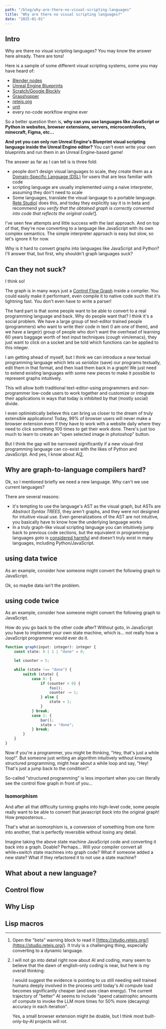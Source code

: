 ```yaml
---
path: "/blog/why-are-there-no-visual-scripting-languages"
title: "Why are there no visual scripting languages?"
date: "2025-01-01"
---
```


## Intro

Why are there no visual scripting languages? You may know the answer here already. There are tons!

Here is a sample of some different visual scripting systems, some you may have heard of:
- [Blender nodes](https://docs.blender.org/manual/en/latest/modeling/geometry_nodes/index.html)
- [Unreal Engine Blueprints](https://dev.epicgames.com/documentation/en-us/unreal-engine/introduction-to-blueprints-visual-scripting-in-unreal-engine)
- [Scratch/Google Blockly](https://developers.google.com/blockly/)
- [Grasshopper](https://www.grasshopper3d.com/page/tutorials-1)
- [retejs.org](https://retejs.org)
- [unit](https://unit.software)
- every no-code workflow engine ever

<!-- TODO: different font -->

So a better question then is, **why can you use languages like JavaScript or Python in websites, browser extensions, servers,
microcontrollers, minecraft, Figma, etc...**

**And yet you can only run Unreal Engine's Blueprint visual scripting language inside the Unreal Engine editor?**
You can't even write your own blueprints and run them in an Unreal Engine-based game!

The answer as far as I can tell is is three fold:
- people don't design visual languages to scale, they create them as a [Domain-Specific Language (DSL)](https://en.wikipedia.org/wiki/Domain-specific_language)
  for users that are less familiar with code
- scripting language are usually implemented using a naive interpreter, assuming they don't need to scale
- Some languages, translate the visual language to a portable language.
  [Rete Studio](https://studio.retejs.org/)) does this, and today they explicitly say it is in beta and recommend you
  _verify that the obtained graph is correctly converted into code that reflects the original code!_<a href="#footnote1"><super>1</super></a>.

I've seen few attempts and little success with the last approach. And on top of that, they're now converting to a language
like JavaScript with its own complex semantics. The simple interpreter approach is easy but slow, so let's ignore it for now.

Why is it hard to convert graphs into languages like JavaScript and Python?
I'll answer that, but first, why shouldn't graph languages suck?

## Can they not suck?

I think so!

The graph is in many ways just a [Control Flow Graph](https://en.wikipedia.org/wiki/Control-flow_graph) inside a compiler.
You could easily make it performant, even compile it to native code such that it's lightning fast. You don't even have to
write a parser!

The hard part is that some people want to be able to convert to a real programming language and back.
Why do people want that? I think it's a social problem. We have a large group of text-editor trained
people (programmers) who want to write their code in text (I am one of them), and we have a large(r) group of
people who don't want the overhead of learning 60 years baggage worth of text input techniques (*cough* vim/emacs),
they just want to click on a socket and be told which functions can be applied to this integer.

I am getting ahead of myself, but I think we can introduce a _new_ textual programming language which
lets us _serialize_ (save) our programs textually, edit them in that format, and then load them back in a graph!
We just need to extend existing languages with some new pieces to make it possible to represent graphs intuitively.

This will allow both traditional text-editor-using programmers and non-programmer low-code users to work together
and customize or integrate their applications in ways that today is inhibited by that (mostly social) divide.

I even optimistically believe this can bring us closer to the dream of truly extensible applications!
Today, 99% of browser users will never make a browser extension even if they have to work with a website daily where they need
to click something 100 times to get their work done.
There's just too much to learn to create an "open selected image in photoshop" button.

But I think the gap will be narrowed significantly if a new visual-first programming language can co-exist with the likes
of Python and JavaScript. And yes, I know about AI<super><a href="#footnote2">2</a></super>.

## Why are graph-to-language compilers hard?

Ok, so I mentioned briefly we need a new language. Why can't we use current languages?

There are several reasons:
- it's tempting to use the language's AST as the visual graph, but ASTs are _Abstract Syntax TREES_, they aren't graphs,
  and they were not designed for intuitive visual use. Even generalizations of the AST are not intuitive, you basically
  have to know how the underlying language works
- In a truly graph-like visual scripting language you can intuitively jump back to previous code sections,
  but the equivalent in programming languages _goto_ is [considered harmful](https://en.wikipedia.org/wiki/Considered_harmful)
  and doesn't truly exist in many languages, including Python/JavaScript.

## using data twice

As an example, consider how someone might convert the following graph to JavaScript.

Ok, so maybe data isn't the problem.

## using code twice

As an example, consider how someone might convert the following graph to JavaScript.

<!-- -->

How do you go back to the other code after?
Without goto, in JavaScript you have to implement your own state machine, which is...
not really how a JavaScript programmer would ever do it.

```ts
function graph(input: integer): integer {
    const state: 0 | 1 | "done" = 0;

    let counter = 5;

    while (state !== "done") {
        switch (state) {
            case 0: {
                if (counter > 0) {
                    foo();
                    counter -= 1;
                } else {
                    state = 1;
                }
            } break;
            case 1: {
                bar();
                state = "done";
            } break;
        }
    }
}
```

Now if you're a programmer, you might be thinking, "Hey, that's just a while loop!".
But someone just writing an algorithm intuitively without knowing structured programming,
might hear about a while loop and say, "Hey! That's just a jump back to the condition!".

So-called "structured programming" is less important when you can literally see the control
flow graph in front of you...

### Isomorphism

And after all that difficulty turning graphs into high-level code, some people really want to be able to convert
that javascript _back_ into the original graph! How preposterous...

That's what an isomorphism is, a conversion of something from one form into another, that is perfectly reversible
without losing any detail.

Imagine taking the above state machine JavaScript code and converting it back into a graph. Doable? Perhaps...
Will your compiler convert all while+switch state machines into graph code?
What if someone added a new state?
What if they refactored it to not use a state machine?

## What about a new language?

## Control flow

## Why Lisp

## Lisp macros

<hr />

1.  <span id="footnote1"></span> Open the "beta" warning block to read it [https://studio.retejs.org/](https://studio.retejs.org/).
    It truly is a challenging thing, especially converting to a dynamic language.

2.  <span id="footnote2"></span> I will not go into detail right now about AI and coding, many seem to believe that the dawn of
    english-only coding is near, but here is my overall thinking:

    I would suggest the evidence is pointing to us still needing well trained humans deeply involved in the process until
    today's AI compute load becomes significantly cheaper (and uses clean energy).
    The current trajectory of "better" AI seems to include "spend catastrophic amounts of compute to invoke the LLM more times
    for 50% more (decaying) accuracy in each iteration".

    Yes, a small browser extension might be doable, but I think most built-only-by-AI projects will rot.
